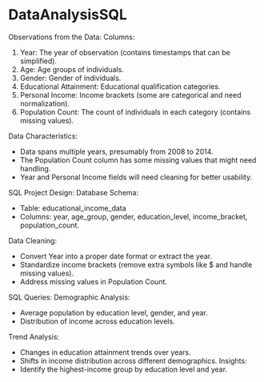# DataAnalysisSQL

Observations from the Data:
Columns:
1. Year: The year of observation (contains timestamps that can be simplified).
2. Age: Age groups of individuals.
3. Gender: Gender of individuals.
4. Educational Attainment: Educational qualification categories.
5. Personal Income: Income brackets (some are categorical and need normalization).
6. Population Count: The count of individuals in each category (contains missing values).

Data Characteristics:
- Data spans multiple years, presumably from 2008 to 2014.
- The Population Count column has some missing values that might need handling.
- Year and Personal Income fields will need cleaning for better usability.

SQL Project Design:
Database Schema:
- Table: educational_income_data
- Columns: year, age_group, gender, education_level, income_bracket, population_count.
  
Data Cleaning:
- Convert Year into a proper date format or extract the year.
- Standardize income brackets (remove extra symbols like $ and handle missing values).
- Address missing values in Population Count.
  
SQL Queries:
Demographic Analysis:

- Average population by education level, gender, and year.
- Distribution of income across education levels.
  
Trend Analysis:
- Changes in education attainment trends over years.
- Shifts in income distribution across different demographics.
Insights:
- Identify the highest-income group by education level and year.
